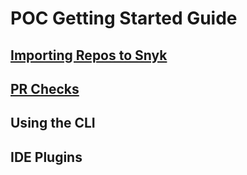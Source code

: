 # POC Getting Started Guide

## [Importing Repos to Snyk](importing-repos.md)

## [PR Checks](pr-checks.md)

## Using the CLI

## IDE Plugins
